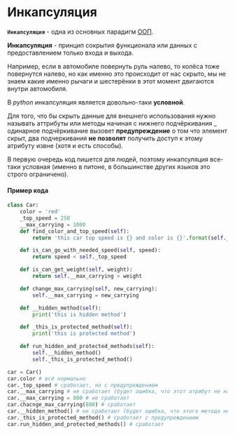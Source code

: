 # Инкапсуляция

__`Инкапсуляция`__ - одна из основных парадигм [ООП](ООП.md).

**Инкапсуляция** - принцип сокрытия функционала или данных с предоставлением только входа и выхода.

Например, если в автомобиле повернуть руль налево, то колёса тоже повернутся налево,
но как именно это происходит от нас скрыто, мы не знаем какие именно рычаги и шестерёнки 
в этот момент двигаются внутри автомобиля.

В *python* инкапсуляция является довольно-таки **условной**.

Для того, что бы скрыть данные для внешнего использования нужно называть аттрибуты или 
методы начиная с нижнего подчёркивания _ одинарное подчёркивание вызовет **предупреждение** о том 
что элемент скрыт, два подчеркивания **не позволят** получить доступ к этому атрибуту извне 
(хотя и есть способы).

В первую очередь код пишется для людей, поэтому инкапсуляция все-таки условная (именно в питоне, 
в большинстве других языков это строго ограничено).

#### Пример кода

```python
class Car:
    color = 'red'
    _top_speed = 250
    __max_carrying = 1000
    def find_color_and_top_speed(self):
        return 'this car top speed is {} and color is {}'.format(self._top_speed, self.color)

    def is_can_go_with_needed_speed(self, speed):
        return speed < self._top_speed

    def is_can_get_weight(self, weight):
        return self.__max_carrying > weight

    def change_max_carrying(self, new_carrying):
        self.__max_carrying = new_carrying

    def __hidden_method(self):
        print('this is hidden method')

    def _this_is_protected_method(self):
        print('this is protected method')

    def run_hidden_and_protected_methods(self):
        self.__hidden_method()
        self._this_is_protected_method()

car = Car()
car.color # всё нормально
car._top_speed # сработает, но с предупреждением
car.__max_carrying # не сработает (будет ошибка, что этот атрибут не найден)
car.__max_carrying = 800 # не сработает
car.chacnge_max_carrying(800) # сработает
сar.__hidden_method() # не сработает (будет ошибка, что этого метода не существует)
car._this_is_protected_method() # сработает c предупреждением
car.run_hidden_and_protected_methods() # сработает
```
